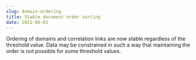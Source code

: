 ```yaml
---
slug: domain-ordering
title: Stable document order sorting
date: 2022-06-03
---
```


Ordering of domains and correlation links are now stable regardless of the threshold value.
Data may be constrained in such a way that maintaining the order is not possible for some threshold values.
